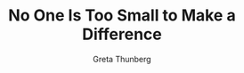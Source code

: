 ---
title: "No One Is Too Small to Make a Difference"
author: "Greta Thunberg"
isbn: "0141991747"
isbn13: "9780141991740"
rating: "4"
publisher: "Penguin"
pages: "68"
publishYear: "2019"
read: "2019"
goodreads_id: "45455182"
language: "en"
---